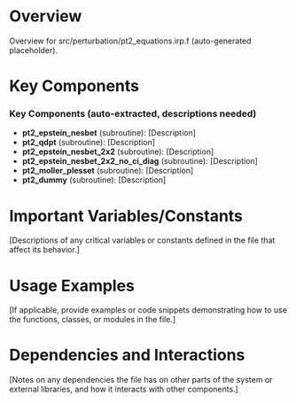 # Overview

Overview for src/perturbation/pt2_equations.irp.f (auto-generated placeholder).

# Key Components

### Key Components (auto-extracted, descriptions needed)
- **pt2_epstein_nesbet** (subroutine): [Description]
- **pt2_qdpt** (subroutine): [Description]
- **pt2_epstein_nesbet_2x2** (subroutine): [Description]
- **pt2_epstein_nesbet_2x2_no_ci_diag** (subroutine): [Description]
- **pt2_moller_plesset** (subroutine): [Description]
- **pt2_dummy** (subroutine): [Description]

# Important Variables/Constants

[Descriptions of any critical variables or constants defined in the file that affect its behavior.]

# Usage Examples

[If applicable, provide examples or code snippets demonstrating how to use the functions, classes, or modules in the file.]

# Dependencies and Interactions

[Notes on any dependencies the file has on other parts of the system or external libraries, and how it interacts with other components.]
